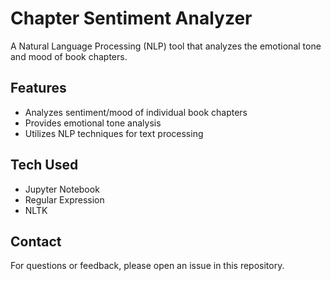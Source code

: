 # Chapter Sentiment Analyzer

A Natural Language Processing (NLP) tool that analyzes the emotional tone and mood of book chapters.

## Features

- Analyzes sentiment/mood of individual book chapters
- Provides emotional tone analysis
- Utilizes NLP techniques for text processing

## Tech Used

- Jupyter Notebook
- Regular Expression
- NLTK


## Contact

For questions or feedback, please open an issue in this repository.